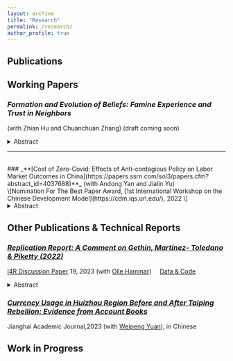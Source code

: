 ```yaml
---
layout: archive
title: "Research"
permalink: /research/
author_profile: true
---
```


## Publications


## Working Papers
### _**Formation and Evolution of Beliefs: Famine Experience and Trust in Neighbors**_ <br>
(with Zhian Hu and Chuanchuan Zhang) (draft coming soon)
<details>
<summary>Abstract</summary>
<br>
This paper examines how a traumatic experience across differential cultural configurations,
can shed light on norms of risk sharing and community cultural persistence, in the context
of Great Chinese Famine (1959-1961). We use cross mortality-clan-cohort variations and a
difference-in-difference-in-differences method to study the evolution of clan culture values in
the wake of the Famine. Our fnding documents that the famine exposed cohort that live
in a stronger clan county report higher level of trust in their clan members, relative to the
people who didn't perceive a sever famine. Our fnding are robust to a set of placebo tests
and robustness check. The results remain stable for dynamic effects models. This paper
contributes to literature on the effects on traumatic experience by focusing on a particular
aspect, i.e., the formation and evolution of personal belief.
</details>

----------------------------------------------------------------
<br>
### _**[Cost of Zero-Covid: Effects of Anti-contagious Policy on Labor Market Outcomes in China](https://papers.ssrn.com/sol3/papers.cfm?abstract_id=4037688)**_  
(with Andong Yan and Jialin Yu) <br>
\[Nomination For The Best Paper Award, [1st International Workshop on the Chinese Development Model](https://cdm.iqs.url.edu/), 2022 \]
<details>
<summary>Abstract</summary>
<br>
We study the effect of China’s anti-contagious policy on labor market outcomes in 2020.
By exploiting variation in the duration of the zero-Covid policy in China, which is triggered by
the outbreak of new cases of COVID-19 in a 14-day observation window, we find that a 10%
increase (3.7 days in average) in the duration of the zero-Covid policy caused the probability of
unemployment to increase by around 0.1. Unlike most large economies that suffered a serious
health shock from the COVID-19 pandemic, China effectively contained the scale and the
spread of the initial outbreak in 2020. This provides a special empirical setting to examine
the policy effect of anti-contagious policies, and we show that the disruption on the labor
market majorly comes from the zero-Covid containment measures, while health shocks are
trivial on the labor market outcomes. Moreover, the zero-Covid policy decreases the labor
income and hours worked for employed individuals, and the policy effect is heterogeneous
across demographic groups. We also examined the policy effect during different phases of
the pandemic, and the results imply that the stringent clearance during the first stage of
the pandemic (ended by Feb 17, 2020) caused the negative impacts on the labor outcomes,
while the subsequent dynamic clearance strategy did not generate significant disruption on
the labor market outcomes in 2020.
</details>

## Other Publications & Technical Reports
### _**[Replication Report: A Comment on Gethin, Martínez- Toledano & Piketty (2022)](https://www.econstor.eu/bitstream/10419/268753/1/I4R-DP019.pdf)**_ 
[I4R Discussion Paper](https://i4replication.org/reports.html) 19, 2023 (with [Olle Hammar](https://sites.google.com/site/ollehammar85/home)) &nbsp;&nbsp;&nbsp; [Data & Code](https://github.com/dadasmash/Brahmin_Replication)<br>
<details>
<summary>Abstract</summary>
<br>
Gethin, Martínez-Toledano and Piketty (2022) analyze the long-run evolution of political cleavages using a new database on socioeconomic determinants of voting from approximately 300 elections in 21 Western democracies between 1948 and 2020. They find that, in the 1950s and 1960s, voting for the “left” was associated with lower-educated and low-income voters. After that, voting for the “left” has gradually become associated with higher-educated voters, while high-income voters have continued to vote for the “right”. In the 2010s, there is a disconnection between the effects of income and education on voting. In this replication, we first conduct a computational reproduction, using the replication package provided by the authors. Second, we do a robustness replication testing to what extent the original results are robust to i) restricting the sample to “core” left and right parties, ii) analyzing the top 80% versus bottom 20%, iii) weighting by population, iv) dropping control variables, and v) using country fixed effects. The main results of the paper are found to be largely replicable and robust.
</details>

### _**[Currency Usage in Huizhou Region Before and After Taiping Rebellion: Evidence from Account Books](https://kns.cnki.net/kcms2/article/abstract?v=3uoqIhG8C44YLTlOAiTRKu87-SJxoEJu6LL9TJzd50kJTvBd__ewEQ9tzisoYI6gPXChRiH18v1RKVioLoYB8J80VoChA2Qd&uniplatform=NZKPT)**_ <br>
Jianghai Academic Journal,2023 (with [Weipeng Yuan](https://history.sjtu.edu.cn/Web/FacultyDetail/2?t=65)), in Chinese


## Work in Progress

<!-- how to add drowdown menu
https://gist.github.com/citrusui/07978f14b11adada364ff901e27c7f61 -->
<!-- <details open>
<summary>Abstract</summary>
<br>
Well, you asked for it!
</details> -->



<!-- {% if author.googlescholar %}
  You can also find my articles on <u><a href="{{author.googlescholar}}">my Google Scholar profile</a>.</u>
{% endif %}

{% include base_path %}

{% for post in site.research reversed %}
  {% include archive-single.html %}
{% endfor %}
 -->
